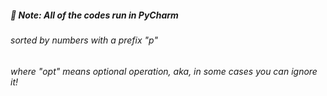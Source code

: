 ##### :dart: Note: All of the codes run in PyCharm
######    sorted by numbers with a prefix "p"
######    where "opt" means optional operation, aka, in some cases you can ignore it!
